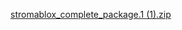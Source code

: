 
[stromablox_complete_package.1 (1).zip](https://github.com/user-attachments/files/20440214/stromablox_complete_package.1.1.zip)
